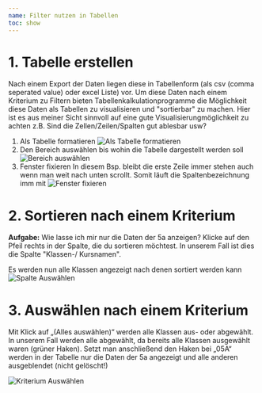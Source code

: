 ```yaml
---
name: Filter nutzen in Tabellen
toc: show
---
```


# 1. Tabelle erstellen
Nach einem Export der Daten liegen diese in Tabellenform (als csv (comma seperated value) oder excel Liste) vor.
Um diese Daten nach einem Kriterium zu Filtern bieten Tabellenkalkulationprogramme die Möglichkeit diese Daten als Tabellen zu visualisieren und "sortierbar" zu machen.
Hier ist es aus meiner Sicht sinnvoll auf eine gute Visualisierungmöglichkeit zu achten z.B. Sind die Zellen/Zeilen/Spalten gut ablesbar usw?
1. Als Tabelle formatieren
![Als Tabelle formatieren](/Bilder/tabellenkalkulation/alsTabelleFormatieren.png "Als Tabelle formatieren")
2. Den Bereich auswählen bis wohin die Tabelle dargestellt werden soll
![Bereich auswählen](/Bilder/tabellenkalkulation/bereichAuswaehlen.png "Bereich auswählen")
3. Fenster fixieren
In diesem Bsp. bleibt die erste Zeile immer stehen auch wenn man weit nach unten scrollt. Somit läuft die Spaltenbezeichnung imm mit
![Fenster fixieren](/Bilder/tabellenkalkulation/fensterFixieren.png "Fenster fixieren")


# 2. Sortieren nach einem Kriterium
**Aufgabe:** Wie lasse ich mir nur die Daten der 5a anzeigen?
Klicke auf den Pfeil rechts in der Spalte, die du sortieren möchtest. In unserem Fall ist dies die Spalte "Klassen-/ Kursnamen".

Es werden nun alle Klassen angezeigt nach denen sortiert werden kann
![Spalte Auswählen](/Bilder/tabellenkalkulation/auswaehlen.png "Spalte auswählen")


# 3. Auswählen nach einem Kriterium
Mit Klick auf „(Alles auswählen)“ werden alle Klassen aus- oder abgewählt. In unserem Fall werden alle abgewählt, da bereits alle Klassen ausgewählt waren (grüner Haken). Setzt man anschließend den Haken bei „05A“ werden in der Tabelle nur die Daten der 5a angezeigt und alle anderen ausgeblendet (nicht gelöscht!)

![Kriterium Auswählen](/Bilder/tabellenkalkulation/einesAuswaehlen.png "Kriterium auswählen")
